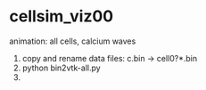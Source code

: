 # cellsim_viz00
animation: all cells, calcium waves

1. copy and rename data files: c.bin -> cell0?*.bin 
2. python bin2vtk-all.py
3. 
